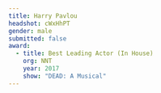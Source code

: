 ```yaml
---
title: Harry Pavlou
headshot: cWxHhPT
gender: male
submitted: false
award:
  - title: Best Leading Actor (In House)
    org: NNT
    year: 2017 
    show: "DEAD: A Musical"
---
```

